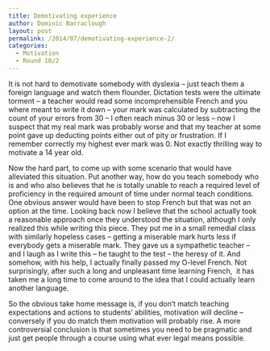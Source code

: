 ```yaml
---
title: Demotivating experience
author: Dominic Barraclough
layout: post
permalink: /2014/07/demotivating-experience-2/
categories:
  - Motivation
  - Round 10/2
---
```

It is not hard to demotivate somebody with dyslexia &#8211; just teach them a foreign language and watch them flounder. Dictation tests were the ultimate torment &#8211; a teacher would read some incomprehensible French and you where meant to write it down &#8211; your mark was calculated by subtracting the count of your errors from 30 &#8211; I often reach minus 30 or less &#8211; now I suspect that my real mark was probably worse and that my teacher at some point gave up deducting points either out of pity or frustration. If I remember correctly my highest ever mark was 0. Not exactly thrilling way to motivate a 14 year old.

Now the hard part, to come up with some scenario that would have alleviated this situation. Put another way, how do you teach somebody who is and who also believes that he is totally unable to reach a required level of proficiency in the required amount of time under normal teach conditions. One obvious answer would have been to stop French but that was not an option at the time. Looking back now I believe that the school actually took a reasonable approach once they understood the situation, although I only realized this while writing this piece. They put me in a small remedial class with similarly hopeless cases &#8211; getting a miserable mark hurts less if everybody gets a miserable mark. They gave us a sympathetic teacher &#8211; and I laugh as I write this &#8211; he taught to the test &#8211; the heresy of it. And somehow, with his help, I actually finally passed my O-level French. Not surprisingly, after such a long and unpleasant time learning French,  it has taken me a long time to come around to the idea that I could actually learn another language.

So the obvious take home message is, if you don&#8217;t match teaching expectations and actions to students&#8217; abilities, motivation will decline &#8211; conversely if you do match them motivation will probably rise. A more controversial conclusion is that sometimes you need to be pragmatic and just get people through a course using what ever legal means possible.